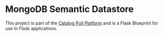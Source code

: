 # MongoDB Semantic Datastore
This project is part of the [Catalog Pull Platform](http://intro2libsys.info/catalog-pull-platform)
and is a Flask Blueprint for use in Flask applications.
